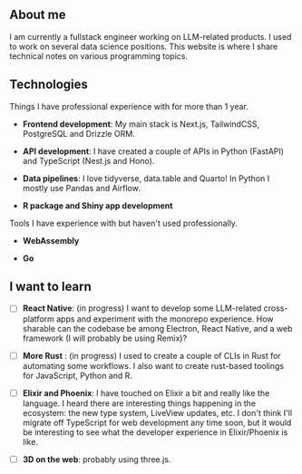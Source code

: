## About me

I am currently a fullstack engineer working on LLM-related products. I used to work on several data science positions. This website is where I share technical notes on various programming topics.

## Technologies

Things I have professional experience with for more than 1 year.

- **Frontend development**: My main stack is Next.js, TailwindCSS, PostgreSQL and Drizzle ORM.

- **API development**: I have created a couple of APIs in Python (FastAPI) and TypeScript (Nest.js and Hono).

- **Data pipelines**: I love tidyverse, data.table and Quarto! In Python I mostly use Pandas and Airflow.

- **R package and Shiny app development**

Tools I have experience with but haven't used professionally.

- **WebAssembly**

- **Go**

## I want to learn

- [ ] **React Native**: (in progress) I want to develop some LLM-related cross-platform apps and experiment with the monorepo experience. How sharable can the codebase be among Electron, React Native, and a web framework (I will probably be using Remix)?

- [ ] **More Rust** : (in progress) I used to create a couple of CLIs in Rust for automating some workflows. I also want to create rust-based toolings for JavaScript, Python and R.

- [ ] **Elixir and Phoenix**: I have touched on Elixir a bit and really like the language. I heard there are interesting things happening in the ecosystem: the new type system, LiveView updates, etc. I don't think I'll migrate off TypeScript for web development any time soon, but it would be interesting to see what the developer experience in Elixir/Phoenix is like.

- [ ] **3D on the web**: probably using three.js.
